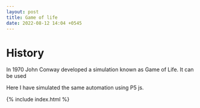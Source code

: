 ```yaml
---
layout: post
title: Game of life
date: 2022-08-12 14:04 +0545
---
```

# History
In 1970 John Conway developed a simulation known as Game of Life. It can be used 

Here I have simulated the same automation using P5 js. 

{% include index.html %}

